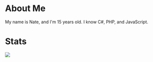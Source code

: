# About Me
My name is Nate, and I'm 15 years old. I know C#, PHP, and JavaScript.

# Stats
<img src="https://github-readme-stats.vercel.app/api/top-langs/?username=nates&theme=white" />
